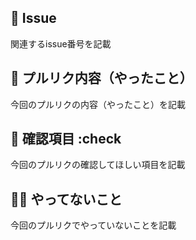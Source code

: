 ## :ticket: Issue

関連するissue番号を記載

## :memo: プルリク内容（やったこと）

今回のプルリクの内容（やったこと）を記載

## :eyes: 確認項目 :check

今回のプルリクの確認してほしい項目を記載

## :no_good_man: やってないこと

今回のプルリクでやっていないことを記載
